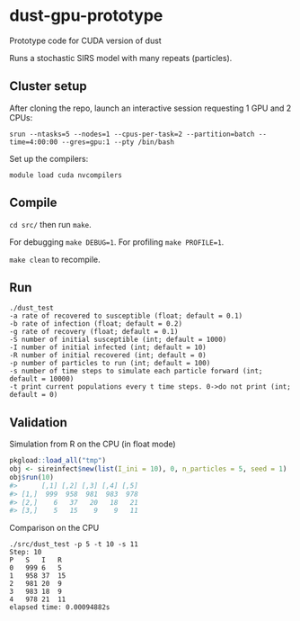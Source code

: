 # dust-gpu-prototype
Prototype code for CUDA version of dust

Runs a stochastic SIRS model with many repeats (particles).

## Cluster setup

After cloning the repo, launch an interactive session requesting 1 GPU and 2 CPUs:
```
srun --ntasks=5 --nodes=1 --cpus-per-task=2 --partition=batch --time=4:00:00 --gres=gpu:1 --pty /bin/bash
```

Set up the compilers:
```
module load cuda nvcompilers
```

## Compile

`cd src/` then run `make`.

For debugging `make DEBUG=1`. For profiling `make PROFILE=1`.

`make clean` to recompile.

## Run

```
./dust_test
-a rate of recovered to susceptible (float; default = 0.1)
-b rate of infection (float; default = 0.2)
-g rate of recovery (float; default = 0.1)
-S number of initial susceptible (int; default = 1000)
-I number of initial infected (int; default = 10)
-R number of initial recovered (int; default = 0)
-p number of particles to run (int; default = 100)
-s number of time steps to simulate each particle forward (int; default = 10000)
-t print current populations every t time steps. 0->do not print (int; default = 0)
```

## Validation

Simulation from R on the CPU (in float mode)

```r
pkgload::load_all("tmp")
obj <- sireinfect$new(list(I_ini = 10), 0, n_particles = 5, seed = 1)
obj$run(10)
#>      [,1] [,2] [,3] [,4] [,5]
#> [1,]  999  958  981  983  978
#> [2,]    6   37   20   18   21
#> [3,]    5   15    9    9   11
```

Comparison on the CPU

```
./src/dust_test -p 5 -t 10 -s 11
Step: 10
P	S	I	R
0	999	6	5
1	958	37	15
2	981	20	9
3	983	18	9
4	978	21	11
elapsed time: 0.00094882s
```
